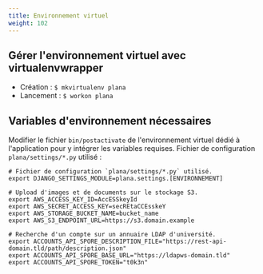 ```yaml
---
title: Environnement virtuel
weight: 102
---
```


## Gérer l'environnement virtuel avec virtualenvwrapper

- Création : `$ mkvirtualenv plana`
- Lancement : `$ workon plana`

## Variables d'environnement nécessaires

Modifier le fichier `bin/postactivate` de l'environnement virtuel dédié à l'application pour y intégrer les variables requises.
Fichier de configuration `plana/settings/*.py` utilisé :

```
# Fichier de configuration `plana/settings/*.py` utilisé.
export DJANGO_SETTINGS_MODULE=plana.settings.[ENVIRONNEMENT] 

# Upload d'images et de documents sur le stockage S3.
export AWS_ACCESS_KEY_ID=AccESSkeyId
export AWS_SECRET_ACCESS_KEY=secREtaCCEsskeY
export AWS_STORAGE_BUCKET_NAME=bucket_name
export AWS_S3_ENDPOINT_URL=https://s3.domain.example

# Recherche d'un compte sur un annuaire LDAP d'université.
export ACCOUNTS_API_SPORE_DESCRIPTION_FILE="https://rest-api-domain.tld/path/description.json"
export ACCOUNTS_API_SPORE_BASE_URL="https://ldapws-domain.tld"
export ACCOUNTS_API_SPORE_TOKEN="t0k3n"
```
